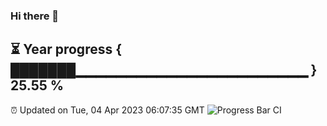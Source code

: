 ### Hi there 👋
⏳ Year progress { ███████▁▁▁▁▁▁▁▁▁▁▁▁▁▁▁▁▁▁▁▁▁▁▁ } 25.55 %
---
⏰ Updated on Tue, 04 Apr 2023 06:07:35 GMT
![Progress Bar CI](https://github.com/Moyi321/Moyi321/workflows/Progress%20Bar%20CI/badge.svg)
